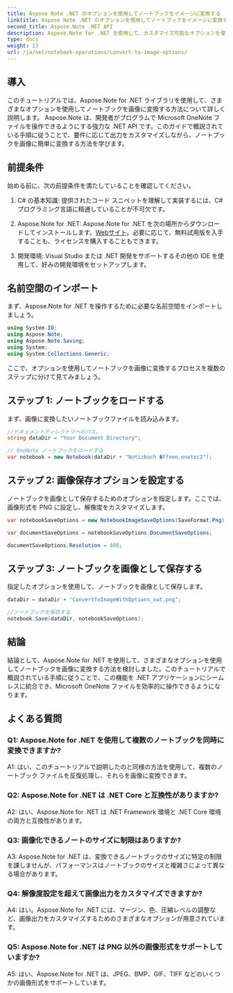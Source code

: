 ```yaml
---
title: Aspose Note .NET のオプションを使用してノートブックをイメージに変換する
linktitle: Aspose Note .NET のオプションを使用してノートブックをイメージに変換する
second_title: Aspose.Note .NET API
description: Aspose.Note for .NET を使用して、カスタマイズ可能なオプションを使用してノートブックを画像に変換する方法を学びます。
type: docs
weight: 13
url: /ja/net/notebook-operations/convert-to-image-options/
---
```

## 導入

このチュートリアルでは、Aspose.Note for .NET ライブラリを使用して、さまざまなオプションを使用してノートブックを画像に変換する方法について詳しく説明します。 Aspose.Note は、開発者がプログラムで Microsoft OneNote ファイルを操作できるようにする強力な .NET API です。このガイドで概説されている手順に従うことで、要件に応じて出力をカスタマイズしながら、ノートブックを画像に簡単に変換する方法を学びます。

## 前提条件

始める前に、次の前提条件を満たしていることを確認してください。

1. C# の基本知識: 提供されたコード スニペットを理解して実装するには、C# プログラミング言語に精通していることが不可欠です。

2.  Aspose.Note for .NET: Aspose.Note for .NET を次の場所からダウンロードしてインストールします。[Webサイト](https://releases.aspose.com/note/net/)。必要に応じて、無料試用版を入手することも、ライセンスを購入することもできます。

3. 開発環境: Visual Studio または .NET 開発をサポートするその他の IDE を使用して、好みの開発環境をセットアップします。

## 名前空間のインポート

まず、Aspose.Note for .NET を操作するために必要な名前空間をインポートしましょう。

```csharp
using System.IO;
using Aspose.Note;
using Aspose.Note.Saving;
using System;
using System.Collections.Generic;
```

ここで、オプションを使用してノートブックを画像に変換するプロセスを複数のステップに分けて見てみましょう。

## ステップ 1: ノートブックをロードする

まず、画像に変換したいノートブックファイルを読み込みます。

```csharp
//ドキュメントディレクトリへのパス。
string dataDir = "Your Document Directory";

// OneNote ノートブックをロードする
var notebook = new Notebook(dataDir + "Notizbuch �ffnen.onetoc2");
```

## ステップ 2: 画像保存オプションを設定する

ノートブックを画像として保存するためのオプションを指定します。ここでは、画像形式を PNG に設定し、解像度をカスタマイズします。

```csharp
var notebookSaveOptions = new NotebookImageSaveOptions(SaveFormat.Png);

var documentSaveOptions = notebookSaveOptions.DocumentSaveOptions;

documentSaveOptions.Resolution = 400;
```

## ステップ 3: ノートブックを画像として保存する

指定したオプションを使用して、ノートブックを画像として保存します。

```csharp
dataDir = dataDir + "ConvertToImageWithOptions_out.png";

//ノートブックを保存する
notebook.Save(dataDir, notebookSaveOptions);
```

## 結論

結論として、Aspose.Note for .NET を使用して、さまざまなオプションを使用してノートブックを画像に変換する方法を検討しました。このチュートリアルで概説されている手順に従うことで、この機能を .NET アプリケーションにシームレスに統合でき、Microsoft OneNote ファイルを効率的に操作できるようになります。

## よくある質問

### Q1: Aspose.Note for .NET を使用して複数のノートブックを同時に変換できますか?

A1: はい、このチュートリアルで説明したのと同様の方法を使用して、複数のノートブック ファイルを反復処理し、それらを画像に変換できます。

### Q2: Aspose.Note for .NET は .NET Core と互換性がありますか?

A2: はい、Aspose.Note for .NET は .NET Framework 環境と .NET Core 環境の両方と互換性があります。

### Q3: 画像化できるノートのサイズに制限はありますか?

A3: Aspose.Note for .NET は、変換できるノートブックのサイズに特定の制限を課しませんが、パフォーマンスはノートブックのサイズと複雑さによって異なる場合があります。

### Q4: 解像度設定を超えて画像出力をカスタマイズできますか?

A4: はい。Aspose.Note for .NET には、マージン、色、圧縮レベルの調整など、画像出力をカスタマイズするためのさまざまなオプションが用意されています。

### Q5: Aspose.Note for .NET は PNG 以外の画像形式をサポートしていますか?

A5: はい、Aspose.Note for .NET は、JPEG、BMP、GIF、TIFF などのいくつかの画像形式をサポートしています。